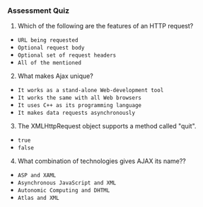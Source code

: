 
### Assessment Quiz

1. Which of the following are the features of an HTTP request?

- `URL being requested`
- `Optional request body`
- `Optional set of request headers`
- `All of the mentioned` 

2. What makes Ajax unique?

- `It works as a stand-alone Web-development tool`
- `It works the same with all Web browsers`
- `It uses C++ as its programming language`
- `It makes data requests asynchronously`

3. The XMLHttpRequest object supports a method called "quit".

- `true`
- `false`

4. What combination of technologies gives AJAX its name??

- `ASP and XAML`
- `Asynchronous JavaScript and XML` 
- `Autonomic Computing and DHTML`
- `Atlas and XML`

